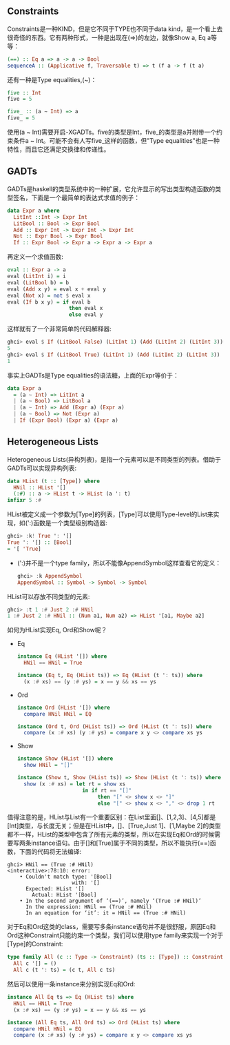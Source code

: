 ## Constraints
Constraints是一种KIND，但是它不同于TYPE也不同于data kind，是一个看上去很奇怪的东西。它有两种形式，一种是出现在(=>)的左边，就像Show a, Eq a等等：
```haskell
(==) :: Eq a => a -> a -> Bool
sequenceA :: (Applicative f, Traversable t) => t (f a -> f (t a)
```
还有一种是Type equalities,(~)：
```haskell
five :: Int 
five = 5

five_ :: (a ∼ Int) => a
five_ = 5
```
使用(a ~ Int)需要开启-XGADTs。five的类型是Int，five_的类型是a并附带一个约束条件a ~ Int。可能不会有人写five_这样的函数，但"Type equalities"也是一种特性，而且它还满足交换律和传递性。

## GADTs
GADTs是haskell的类型系统中的一种扩展，它允许显示的写出类型构造函数的类型签名，下面是一个最简单的表达式求值的例子：
```haskell
data Expr a where
  LitInt ::Int -> Expr Int 
  LitBool :: Bool -> Expr Bool
  Add :: Expr Int -> Expr Int -> Expr Int
  Not :: Expr Bool -> Expr Bool
  If :: Expr Bool -> Expr a -> Expr a -> Expr a
```
再定义一个求值函数:
```haskell
eval :: Expr a -> a
eval (LitInt i) = i
eval (LitBool b) = b
eval (Add x y) = eval x + eval y
eval (Not x) = not $ eval x
eval (If b x y) = if eval b
                    then eval x
                    else eval y
```
这样就有了一个非常简单的代码解释器:
```haskell
ghci> eval $ If (LitBool False) (LitInt 1) (Add (LitInt 2) (LitInt 3))
5
ghci> eval $ If (LitBool True) (LitInt 1) (Add (LitInt 2) (LitInt 3))
1
```
事实上GADTs是Type equalities的语法糖，上面的Expr等价于：
```haskell
data Expr a
  = (a ~ Int) => LitInt a
  | (a ~ Bool) => LitBool a
  | (a ~ Int) => Add (Expr a) (Expr a)
  | (a ~ Bool) => Not (Expr a)
  | If (Expr Bool) (Expr a) (Expr a)
```

## Heterogeneous Lists
Heterogeneous Lists(异构列表)，是指一个元素可以是不同类型的列表。借助于GADTs可以实现异构列表:
```haskell
data HList (t :: [Type]) where
  HNil :: HList '[]
  (:#) :: a -> HList t -> HList (a ': t)
infixr 5 :#
```
HList被定义成一个参数为[Type]的列表，[Type]可以使用Type-level的List来实现，如(':)函数是一个类型级别构造器:
```haskell
ghci> :k! True ': '[]
True ': '[] :: [Bool]
= '[ 'True]
```
* (':)并不是一个type family，所以不能像AppendSymbol这样查看它的定义：
    ```haskell
    ghci> :k AppendSymbol
    AppendSymbol :: Symbol -> Symbol -> Symbol
    ```
HList可以存放不同类型的元素:
```haskell
ghci> :t 1 :# Just 2 :# HNil
1 :# Just 2 :# HNil :: (Num a1, Num a2) => HList '[a1, Maybe a2]
```
如何为HList实现Eq, Ord和Show呢？
* Eq
    ```haskell
    instance Eq (HList '[]) where
      HNil == HNil = True

    instance (Eq t, Eq (HList ts)) => Eq (HList (t ': ts)) where
      (x :# xs) == (y :# ys) = x == y && xs == ys
    ```

* Ord
    ```haskell
    instance Ord (HList '[]) where
      compare HNil HNil = EQ

    instance (Ord t, Ord (HList ts)) => Ord (HList (t ': ts)) where
      compare (x :# xs) (y :# ys) = compare x y <> compare xs ys
    ```

* Show
    ```haskell
    instance Show (HList '[]) where
      show HNil = "[]" 

    instance (Show t, Show (HList ts)) => Show (HList (t ': ts)) where
      show (x :# xs) = let rt = show xs
                         in if rt == "[]"
                              then "[" <> show x <> "]"
                              else "[" <> show x <> "," <> drop 1 rt 

    ```

    

值得注意的是，HList与List有一个重要区别：在List里面[]、[1,2,3]、[4,5]都是[Int]类型，与长度无关；但是在HList中，[]、[True,Just 1]、[1,Maybe 2]的类型都不一样，HList的类型中包含了所有元素的类型，所以在实现Eq和Ord的时候需要写两条instance语句。由于[]和[True]属于不同的类型，所以不能执行(==)函数，下面的代码将无法编译:
```
ghci> HNil == (True :# HNil)
<interactive>:78:10: error:
    • Couldn't match type: '[Bool]
                     with: '[]
      Expected: HList '[]
        Actual: HList '[Bool]
    • In the second argument of ‘(==)’, namely ‘(True :# HNil)’
      In the expression: HNil == (True :# HNil)
      In an equation for ‘it’: it = HNil == (True :# HNil)
```

对于Eq和Ord这类的class，需要写多条instance语句并不是很舒服，原因Eq和Ord这种Constraint只能约束一个类型，我们可以使用type family来实现一个对于[Type]的Constraint:

```haskell
type family All (c :: Type -> Constraint) (ts :: [Type]) :: Constraint where
  All c '[] = ()
  All c (t ': ts) = (c t, All c ts)
```

然后可以使用一条instance来分别实现Eq和Ord:
```haskell
instance All Eq ts => Eq (HList ts) where
  HNil == HNil = True
  (x :# xs) == (y :# ys) = x == y && xs == ys

instance (All Eq ts, All Ord ts) => Ord (HList ts) where
  compare HNil HNil = EQ
  compare (x :# xs) (y :# ys) = compare x y <> compare xs ys
```